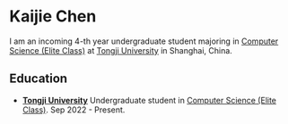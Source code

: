 # Kaijie Chen

I am an incoming 4-th year undergraduate student majoring in [Computer Science (Elite Class)](https://ghc.tongji.edu.cn/) at [Tongji University](https://en.tongji.edu.cn/) in Shanghai, China.

## Education

- **[Tongji University](https://en.tongji.edu.cn/)**
Undergraduate student in [Computer Science (Elite Class)](https://ghc.tongji.edu.cn/). Sep 2022 - Present.

